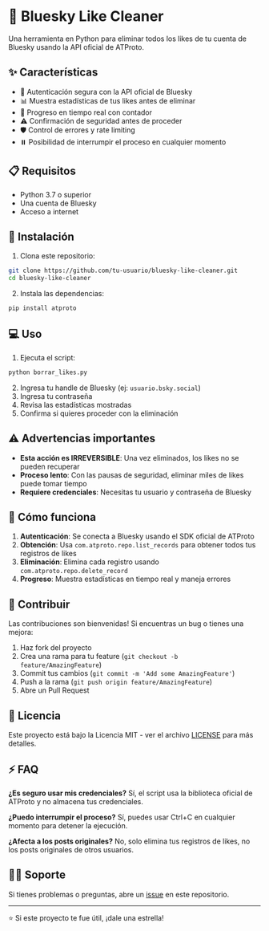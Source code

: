 # 🦋 Bluesky Like Cleaner

Una herramienta en Python para eliminar todos los likes de tu cuenta de Bluesky usando la API oficial de ATProto.

## ✨ Características

- 🔐 Autenticación segura con la API oficial de Bluesky
- 📊 Muestra estadísticas de tus likes antes de eliminar
- 🔄 Progreso en tiempo real con contador
- ⚠️ Confirmación de seguridad antes de proceder
- 🛡️ Control de errores y rate limiting
- ⏸️ Posibilidad de interrumpir el proceso en cualquier momento

## 📋 Requisitos

- Python 3.7 o superior
- Una cuenta de Bluesky
- Acceso a internet

## 🚀 Instalación

1. Clona este repositorio:
```bash
git clone https://github.com/tu-usuario/bluesky-like-cleaner.git
cd bluesky-like-cleaner
```

2. Instala las dependencias:
```bash
pip install atproto
```

## 💻 Uso

1. Ejecuta el script:
```bash
python borrar_likes.py
```

2. Ingresa tu handle de Bluesky (ej: `usuario.bsky.social`)
3. Ingresa tu contraseña
4. Revisa las estadísticas mostradas
5. Confirma si quieres proceder con la eliminación

## ⚠️ Advertencias importantes

- **Esta acción es IRREVERSIBLE**: Una vez eliminados, los likes no se pueden recuperar
- **Proceso lento**: Con las pausas de seguridad, eliminar miles de likes puede tomar tiempo
- **Requiere credenciales**: Necesitas tu usuario y contraseña de Bluesky

## 🔧 Cómo funciona

1. **Autenticación**: Se conecta a Bluesky usando el SDK oficial de ATProto
2. **Obtención**: Usa `com.atproto.repo.list_records` para obtener todos tus registros de likes
3. **Eliminación**: Elimina cada registro usando `com.atproto.repo.delete_record`
4. **Progreso**: Muestra estadísticas en tiempo real y maneja errores

## 🤝 Contribuir

Las contribuciones son bienvenidas! Si encuentras un bug o tienes una mejora:

1. Haz fork del proyecto
2. Crea una rama para tu feature (`git checkout -b feature/AmazingFeature`)
3. Commit tus cambios (`git commit -m 'Add some AmazingFeature'`)
4. Push a la rama (`git push origin feature/AmazingFeature`)
5. Abre un Pull Request

## 📄 Licencia

Este proyecto está bajo la Licencia MIT - ver el archivo [LICENSE](LICENSE) para más detalles.

## ⚡ FAQ

**¿Es seguro usar mis credenciales?**
Sí, el script usa la biblioteca oficial de ATProto y no almacena tus credenciales.

**¿Puedo interrumpir el proceso?**
Sí, puedes usar Ctrl+C en cualquier momento para detener la ejecución.

**¿Afecta a los posts originales?**
No, solo elimina tus registros de likes, no los posts originales de otros usuarios.

## 🙋‍♂️ Soporte

Si tienes problemas o preguntas, abre un [issue](https://github.com/tu-usuario/bluesky-like-cleaner/issues) en este repositorio.

---

⭐ Si este proyecto te fue útil, ¡dale una estrella!